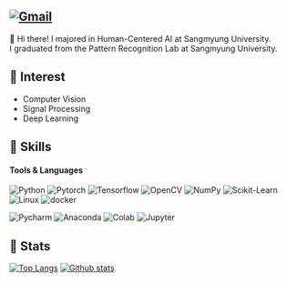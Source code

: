 ## [![Gmail](https://img.shields.io/badge/Gmail-EA4335?style=flat&logo=Gmail&logoColor=white)](mailto:dolly21cc@gmail.com)

👋 Hi there! I majored in Human-Centered AI at Sangmyung University. <br>
I graduated from the Pattern Recognition Lab at Sangmyung University.


## 	💬 Interest
- Computer Vision
- Signal Processing
- Deep Learning


## 💪 Skills
#### Tools & Languages

![Python](https://img.shields.io/badge/Python-3776AB?style=flat&logo=Python&logoColor=white)
![Pytorch](https://img.shields.io/badge/Pytorch-EE4C2C?style=flat&logo=Pytorch&logoColor=white)
![Tensorflow](https://img.shields.io/badge/Tensorflow-FF6F00?style=flat&logo=Tensorflow&logoColor=white)
![OpenCV](https://img.shields.io/badge/OpenCV-27338e?style=flat&logo=OpenCV&logoColor=white)
![NumPy](https://img.shields.io/badge/NumPy-23013243?style=flat&logo=numpy&logoColor=white)
![Scikit-Learn](https://img.shields.io/badge/scikit--learn-F7931E?style=flat&logo=scikit-learn&logoColor=white)
![Linux](https://img.shields.io/badge/Linux-FCC624?style=flat&logo=Linux&logoColor=white)
![docker](https://img.shields.io/badge/docker-257bd6?style=flat&logo=docker&logoColor=white)

![Pycharm](https://img.shields.io/badge/Pycharm-000000?style=flat&logo=Pycharm&logoColor=white)
![Anaconda](https://img.shields.io/badge/Anaconda-44A833?style=flat&logo=Anaconda&logoColor=white)
![Colab](https://img.shields.io/badge/Colab-F9AB00?style=flat&logo=GoogleColab&logoColor=white)
![Jupyter](https://img.shields.io/badge/Jupyter-F37626?style=flat&logo=Jupyter&logoColor=white)


## 📝 Stats
[![Top Langs](https://github-readme-stats.vercel.app/api/top-langs/?username=BaekJunhowo&layout=compact&theme=gotham)](https://github.com/anuraghazra/github-readme-stats) [![Github stats](https://github-readme-stats.vercel.app/api?username=BaekJunhowo&theme=dark)](https://github.com/anuraghazra/github-readme-stats)
